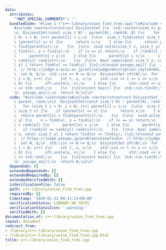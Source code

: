 ```yaml
---
data:
  attributes:
    '*NOT_SPECIAL_COMMENTS*': ''
  bundledCode: "#line 1 \"c++-library/union_find_tree.cpp\"\n#include <iostream>\n\
    #include <vector>\n\nstruct DisjointSet {\n  std::vector<size_t> parent, rank;\n\
    \n  DisjointSet(const size_t N) : parent(N), rank(N, 0) {\n    for (size_t i =\
    \ 0; i < N; i++) parent[i] = i;\n  }\n\n  size_t find(const size_t x) {\n    if\
    \ (parent[x] == x) {\n      return x;\n    } else {\n      return parent[x] =\
    \ find(parent[x]);\n    }\n  }\n\n  void unite(size_t x, size_t y) {\n    x =\
    \ find(x), y = find(y);\n    if (x == y) return;\n    if (rank[x] < rank[y]) {\n\
    \      parent[x] = y;\n    } else {\n      parent[y] = x;\n      if (rank[x] ==\
    \ rank[y]) rank[x]++;\n    }\n  }\n\n  bool same(const size_t x, const size_t\
    \ y) { return find(x) == find(y); }\n};\n\nvoid yosupo_aoj() {\n  // https://judge.yosupo.jp/problem/unionfind\n\
    \  // http://judge.u-aizu.ac.jp/onlinejudge/description.jsp?id=DSL_1_A&lang=ja\n\
    \  int N, Q;\n  std::cin >> N >> Q;\n  DisjointSet uft(N);\n  for (int i = 0;\
    \ i < Q; i++) {\n    int t, u, v;\n    std::cin >> t >> u >> v;\n    if (t ==\
    \ 0) {\n      uft.unite(u, v);\n    } else {\n      std::cout << uft.same(u, v)\
    \ << std::endl;\n    }\n  }\n}\n\nint main() {\n  std::cin.tie(0);\n  std::ios_base::sync_with_stdio(false);\n\
    \n  yosupo_aoj();\n  return 0;\n}\n"
  code: "#include <iostream>\n#include <vector>\n\nstruct DisjointSet {\n  std::vector<size_t>\
    \ parent, rank;\n\n  DisjointSet(const size_t N) : parent(N), rank(N, 0) {\n \
    \   for (size_t i = 0; i < N; i++) parent[i] = i;\n  }\n\n  size_t find(const\
    \ size_t x) {\n    if (parent[x] == x) {\n      return x;\n    } else {\n    \
    \  return parent[x] = find(parent[x]);\n    }\n  }\n\n  void unite(size_t x, size_t\
    \ y) {\n    x = find(x), y = find(y);\n    if (x == y) return;\n    if (rank[x]\
    \ < rank[y]) {\n      parent[x] = y;\n    } else {\n      parent[y] = x;\n   \
    \   if (rank[x] == rank[y]) rank[x]++;\n    }\n  }\n\n  bool same(const size_t\
    \ x, const size_t y) { return find(x) == find(y); }\n};\n\nvoid yosupo_aoj() {\n\
    \  // https://judge.yosupo.jp/problem/unionfind\n  // http://judge.u-aizu.ac.jp/onlinejudge/description.jsp?id=DSL_1_A&lang=ja\n\
    \  int N, Q;\n  std::cin >> N >> Q;\n  DisjointSet uft(N);\n  for (int i = 0;\
    \ i < Q; i++) {\n    int t, u, v;\n    std::cin >> t >> u >> v;\n    if (t ==\
    \ 0) {\n      uft.unite(u, v);\n    } else {\n      std::cout << uft.same(u, v)\
    \ << std::endl;\n    }\n  }\n}\n\nint main() {\n  std::cin.tie(0);\n  std::ios_base::sync_with_stdio(false);\n\
    \n  yosupo_aoj();\n  return 0;\n}\n"
  dependsOn: []
  extendedDependsOn: []
  extendedRequiredBy: []
  extendedVerifiedWith: []
  isVerificationFile: false
  path: c++-library/union_find_tree.cpp
  requiredBy: []
  timestamp: '2020-01-21 04:11:11+09:00'
  verificationStatus: LIBRARY_NO_TESTS
  verificationStatusIcon: ':warning:'
  verifiedWith: []
documentation_of: c++-library/union_find_tree.cpp
layout: document
redirect_from:
- /library/c++-library/union_find_tree.cpp
- /library/c++-library/union_find_tree.cpp.html
title: c++-library/union_find_tree.cpp
---
```

